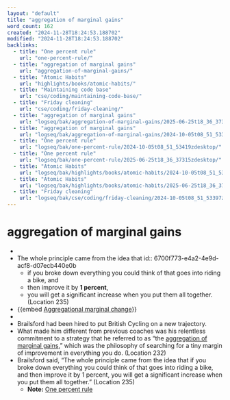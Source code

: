 ```yaml
---
layout: "default"
title: "aggregation of marginal gains"
word_count: 162
created: "2024-11-28T18:24:53.188702"
modified: "2024-11-28T18:24:53.188702"
backlinks:
  - title: "One percent rule"
    url: "one-percent-rule/"
  - title: "aggregation of marginal gains"
    url: "aggregation-of-marginal-gains/"
  - title: "Atomic Habits"
    url: "highlights/books/atomic-habits/"
  - title: "Maintaining code base"
    url: "cse/coding/maintaining-code-base/"
  - title: "Friday cleaning"
    url: "cse/coding/friday-cleaning/"
  - title: "aggregation of marginal gains"
    url: "logseq/bak/aggregation-of-marginal-gains/2025-06-25t18_36_37319zdesktop/"
  - title: "aggregation of marginal gains"
    url: "logseq/bak/aggregation-of-marginal-gains/2024-10-05t08_51_53362zdesktop/"
  - title: "One percent rule"
    url: "logseq/bak/one-percent-rule/2024-10-05t08_51_53419zdesktop/"
  - title: "One percent rule"
    url: "logseq/bak/one-percent-rule/2025-06-25t18_36_37315zdesktop/"
  - title: "Atomic Habits"
    url: "logseq/bak/highlights/books/atomic-habits/2024-10-05t08_51_53407zdesktop/"
  - title: "Atomic Habits"
    url: "logseq/bak/highlights/books/atomic-habits/2025-06-25t18_36_37332zdesktop/"
  - title: "Friday cleaning"
    url: "logseq/bak/cse/coding/friday-cleaning/2024-10-05t08_51_53397zdesktop/"
---
```

# aggregation of marginal gains
-
- The whole principle came from the idea that
  id:: 6700f773-e4a2-4e9d-acf8-d07ecb440e0b
	- if you broke down everything you could think of that goes into riding a bike, and
	- then improve it by **1 percent**,
	- you will get a significant increase when you put them all together. (Location 235)
- {{embed [Aggregational marginal change](pages/aggregational-marginal-change/)}}
-
- Brailsford had been hired to put British Cycling on a new trajectory.
- What made him different from previous coaches was his relentless commitment to a strategy that he referred to as “the [aggregation of marginal gains](logseq/bak/aggregation-of-marginal-gains/2024-10-05t08_51_53362zdesktop/),” which was the philosophy of searching for a tiny margin of improvement in everything you do. (Location 232)
- Brailsford said, “The whole principle came from the idea that if you broke down everything you could think of that goes into riding a bike, and then improve it by 1 percent, you will get a significant increase when you put them all together.” (Location 235)
	- **Note:** [One percent rule](logseq/bak/one-percent-rule/2025-06-25t18_36_37315zdesktop/)